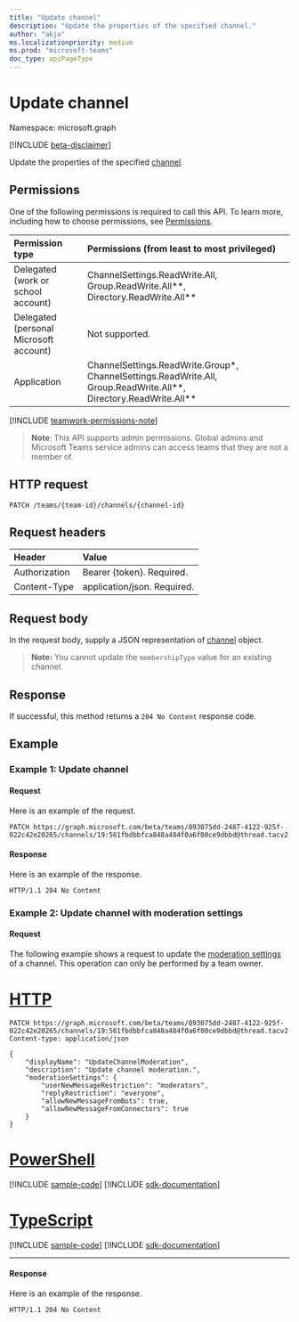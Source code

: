 ```yaml
---
title: "Update channel"
description: "Update the properties of the specified channel."
author: "akjo"
ms.localizationpriority: medium
ms.prod: "microsoft-teams"
doc_type: apiPageType
---
```


# Update channel

Namespace: microsoft.graph

[!INCLUDE [beta-disclaimer](../../includes/beta-disclaimer.md)]

Update the properties of the specified [channel](../resources/channel.md).

## Permissions

One of the following permissions is required to call this API. To learn more, including how to choose permissions, see [Permissions](/graph/permissions-reference).

|Permission type      | Permissions (from least to most privileged)              |
|:--------------------|:---------------------------------------------------------|
|Delegated (work or school account) | ChannelSettings.ReadWrite.All, Group.ReadWrite.All**, Directory.ReadWrite.All** |
|Delegated (personal Microsoft account) | Not supported.    |
|Application | ChannelSettings.ReadWrite.Group*, ChannelSettings.ReadWrite.All, Group.ReadWrite.All**, Directory.ReadWrite.All** |

[!INCLUDE [teamwork-permissions-note](../../../includes/teamwork-permissions-note.md)]

> **Note**: This API supports admin permissions. Global admins and Microsoft Teams service admins can access teams that they are not a member of.

## HTTP request
<!-- { "blockType": "ignored" } -->
```http
PATCH /teams/{team-id}/channels/{channel-id}
```
## Request headers
| Header       | Value |
|:---------------|:--------|
| Authorization  | Bearer {token}. Required.  |
| Content-Type  | application/json. Required.  |

## Request body

In the request body, supply a JSON representation of [channel](../resources/channel.md) object.

> **Note:** You cannot update the `membershipType` value for an existing channel.

## Response

If successful, this method returns a `204 No Content` response code.

## Example

### Example 1: Update channel

#### Request

Here is an example of the request.

<!-- {
  "blockType": "ignored",
  "name": "patch_channel",
  "sampleKeys": ["893075dd-2487-4122-925f-022c42e20265", "19:561fbdbbfca848a484f0a6f00ce9dbbd@thread.tacv2"]
}-->
```http
PATCH https://graph.microsoft.com/beta/teams/893075dd-2487-4122-925f-022c42e20265/channels/19:561fbdbbfca848a484f0a6f00ce9dbbd@thread.tacv2
```


#### Response

Here is an example of the response. 
<!-- {
  "blockType": "response"
} -->
```http
HTTP/1.1 204 No Content
```

### Example 2: Update channel with moderation settings

#### Request

The following example shows a request to update the [moderation settings](../resources/channelmoderationsettings.md) of a channel. This operation can only be performed by a team owner.



# [HTTP](#tab/http)
<!-- {
  "blockType": "request",
  "name": "patch_channel_with_moderationSettings",
  "sampleKeys": ["893075dd-2487-4122-925f-022c42e20265", "19:561fbdbbfca848a484f0a6f00ce9dbbd@thread.tacv2"]
}-->

```http
PATCH https://graph.microsoft.com/beta/teams/893075dd-2487-4122-925f-022c42e20265/channels/19:561fbdbbfca848a484f0a6f00ce9dbbd@thread.tacv2
Content-type: application/json

{
    "displayName": "UpdateChannelModeration",
    "description": "Update channel moderation.",
    "moderationSettings": {
        "userNewMessageRestriction": "moderators",
        "replyRestriction": "everyone",
        "allowNewMessageFromBots": true,
        "allowNewMessageFromConnectors": true
    }
}
```

# [PowerShell](#tab/powershell)
[!INCLUDE [sample-code](../includes/snippets/powershell/patch-channel-with-moderationsettings-powershell-snippets.md)]
[!INCLUDE [sdk-documentation](../includes/snippets/snippets-sdk-documentation-link.md)]

# [TypeScript](#tab/typescript)
[!INCLUDE [sample-code](../includes/snippets/typescript/patch-channel-with-moderationsettings-typescript-snippets.md)]
[!INCLUDE [sdk-documentation](../includes/snippets/snippets-sdk-documentation-link.md)]

---

#### Response

Here is an example of the response. 

<!-- {
  "blockType": "response"
} -->
```http
HTTP/1.1 204 No Content
```

<!-- uuid: 8fcb5dbc-d5aa-4681-8e31-b001d5168d79
2015-10-25 14:57:30 UTC -->
<!--
{
  "type": "#page.annotation",
  "description": "Patch channel",
  "keywords": "",
  "section": "documentation",
  "tocPath": "",
  "suppressions": [
  ]
}
-->


